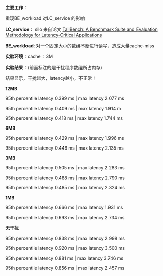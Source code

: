 **主要工作**：

重现BE_workload 对LC_service 的影响

**LC_service**：
silo 来自论文  [TailBench: A Benchmark Suite and Evaluation Methodology for Latency-Critical Applications](http://tailbench.csail.mit.edu)

**BE_workload**: 对一个固定大小的数组不断进行读写，造成大量cache-miss

**实验环境**：cache ：3M

**实验结果**：(前面标注的是干扰程序数组所占内存)

结果显示，干扰越大，latency越小，不正常！

**12MB**   

95th percentile latency 0.399 ms | max latency 2.077 ms

​95th percentile latency 0.409 ms | max latency 1.914 m

95th percentile latency 0.418 ms | max latency 1.744 ms



**6MB**     

95th percentile latency 0.429 ms | max latency 1.996 ms

​95th percentile latency 0.446 ms | max latency 2.135 ms

**3MB**     

95th percentile latency 0.505 ms | max latency 2.283 ms

95th percentile latency 0.488 ms | max latency 2.790 ms

95th percentile latency 0.485 ms | max latency 2.324 ms

**1MB** 
    
95th percentile latency 0.666 ms | max latency 1.931 ms

​95th percentile latency 0.693 ms | max latency 2.734 ms

**无干扰**  

95th percentile latency 0.838 ms | max latency 2.998 ms

95th percentile latency 0.920 ms | max latency 3.500 ms

95th percentile latency 0.881 ms | max latency 3.746 ms

95th percentile latency 0.856 ms | max latency 2.457 ms

